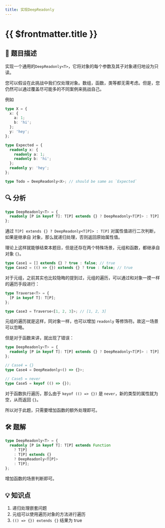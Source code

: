 ```yaml
---
title: 实现DeepReadonly
---
```


# {{ $frontmatter.title }}

## 🎯 题目描述

实现一个通用的`DeepReadonly<T>`，它将对象的每个参数及其子对象递归地设为只读。

您可以假设在此挑战中我们仅处理对象。数组，函数，类等都无需考虑。但是，您仍然可以通过覆盖尽可能多的不同案例来挑战自己。

例如

```ts
type X = {
  x: {
    a: 1;
    b: 'hi';
  };
  y: 'hey';
};

type Expected = {
  readonly x: {
    readonly a: 1;
    readonly b: 'hi';
  };
  readonly y: 'hey';
};

type Todo = DeepReadonly<X>; // should be same as `Expected`
```

## 🔍 分析

```ts
type DeepReadonly<T> = {
  readonly [P in keyof T]: T[P] extends {} ? DeepReadonly<T[P]> : T[P];
};
```

通过 `T[P] extends {} ? DeepReadonly<T[P]> : T[P]` 对属性值进行二次判断，如果是继承自 对象，那么就递归处理，否则返回原始属性值。

理论上这样就能够结束本题目，但是还存在两个特殊场景，元组和函数，都继承自对象 `{}`。

```ts
type Case1 = [] extends {} ? true : false; // true
type Case2 = (() => {}) extends {} ? true : false; // true
```

对于元组，之前其实也比较隐晦的提到过，元组的遍历，可以通过和对象一摸一样的遍历手段进行：

```ts
type Traverse<T> = {
  [P in keyof T]: T[P];
};

type Case3 = Traverse<[1, 2, 3]>; // [1, 2, 3]
```

元组的遍历就是这样，同对象一样，也可以增加 `readonly` 等修饰符。故这一场景可以忽略。

但是对于函数来讲，就出现了错误：

```ts
type DeepReadonly<T> = {
  readonly [P in keyof T]: T[P] extends {} ? DeepReadonly<T[P]> : T[P];
};

// Case4 = {}
type Case4 = DeepReadonly<() => {}>;

// Case5 = never
type Case5 = keyof (() => {});
```

对于函数执行遍历，那么由于 `keyof (() => {})` 是 `never`，新的类型的属性就为空，从而返回 `{}`。

所以对于此题，只需要增加函数的额外处理即可。

## 🛠️ 题解

```ts
type DeepReadonly<T> = {
  readonly [P in keyof T]: T[P] extends Function
    ? T[P]
    : T[P] extends {}
    ? DeepReadonly<T[P]>
    : T[P];
};
```

增加函数的场景判断即可。

## 💡 知识点

1. 递归处理嵌套问题
2. 元组可以使用遍历对象的方法进行遍历
3. `(() => {}) extends {}` 结果为 true